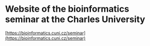 # Website of the bioinformatics seminar at the Charles University

[https://bioinformatics.cuni.cz/seminar](https://bioinformatics.cuni.cz/seminar)
